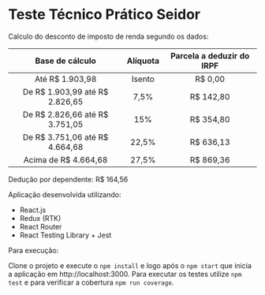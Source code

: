 # Teste Técnico Prático Seidor

Calculo do desconto de imposto de renda segundo os dados:

|         Base de cálculo        | Alíquota | Parcela a deduzir do IRPF |
|:------------------------------:|:--------:|:-------------------------:|
|         Até R$ 1.903,98        |  Isento  |          R$ 0,00          |
| De R$ 1.903,99 até R$ 2.826,65 |   7,5%   |         R$ 142,80         |
| De R$ 2.826,66 até R$ 3.751,05 |    15%   |         R$ 354,80         |
| De R$ 3.751,06 até R$ 4.664,68 |   22,5%  |         R$ 636,13         |
|      Acima de R$ 4.664,68      |   27,5%  |         R$ 869,36         |

Dedução por dependente: R$ 164,56

Aplicação desenvolvida utilizando: 

- React.js
- Redux (RTK)
- React Router
- React Testing Library + Jest

Para execução: 

Clone o projeto e execute o `npm install` e logo após o `npm start` que inicia a aplicação em http://localhost:3000.
Para executar os testes utilize `npm test` e para verificar a cobertura `npm run coverage`.
